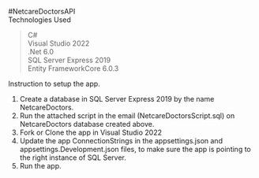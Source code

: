 #NetcareDoctorsAPI </br>
Technologies Used </br>
>C# </br>
>Visual Studio 2022 </br>
>.Net 6.0 </br>
>SQL Server Express 2019 </br>
>Entity FrameworkCore 6.0.3 </br>

Instruction to setup the app. </br>
1. Create a database in SQL Server Express 2019 by the name NetcareDoctors.</br>
2. Run the attached script in the email (NetcareDoctorsScript.sql) on NetcareDoctors database created above.</br>
3. Fork or Clone the app in Visual Studio 2022 </br>
4. Update the app ConnectionStrings in the appsettings.json and appsettings.Development.json files, to make sure the app is pointing to the right instance of SQL Server.</br>
5. Run the app.</br></br>
